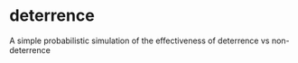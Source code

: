 # deterrence
A simple probabilistic simulation of the effectiveness of deterrence vs non-deterrence
